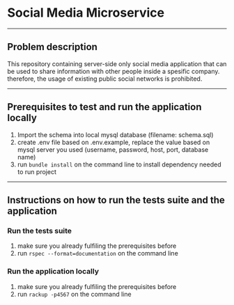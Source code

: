 # Social Media Microservice

---

## Problem description

This repository containing server-side only social media application that can be used to share information with other people inside a spesific company. therefore, the usage of existing public social networks is prohibited.

---

## Prerequisites to test and run the application locally

1. Import the schema into local mysql database (filename: schema.sql)
2. create .env file based on .env.example, replace the value based on mysql server you used (username, password, host, port, database name)
3. run ```bundle install``` on the command line to install dependency needed to run project

---

## Instructions on how to run the tests suite and the application

### Run the tests suite

1. make sure you already fulfiling the prerequisites before
2. run ```rspec --format=documentation``` on the command line

### Run the application locally

1. make sure you already fulfiling the prerequisites before
2. run ```rackup -p4567``` on the command line
